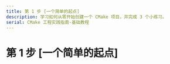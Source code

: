 ```yaml
---
title: 第 1 步 [一个简单的起点]
description: 学习如何从零开始创建一个 CMake 项目，并完成 3 个小练习。
serial: CMake 工程实践指南-基础教程
---
```


# 第 1 步 [一个简单的起点]
